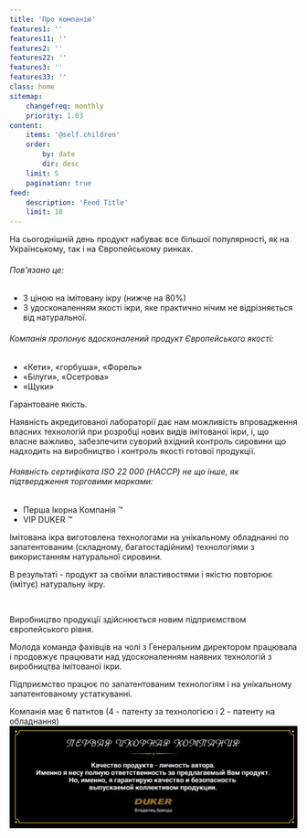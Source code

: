 ```yaml
---
title: 'Про компанію'
features1: ''
features11: ''
features2: ''
features22: ''
features3: ''
features33: ''
class: home
sitemap:
    changefreq: monthly
    priority: 1.03
content:
    items: '@self.children'
    order:
        by: date
        dir: desc
    limit: 5
    pagination: true
feed:
    description: 'Feed Title'
    limit: 10
---
```


На сьогоднішній день продукт набуває все більшої популярності, як на Українському, так і на Європейському ринках.

###### Пов'язано це:

* З ціною на імітовану ікру (нижче на 80%)
* З удосконаленням якості ікри, яке практично нічим не відрізняється від натуральної.

###### Компанія пропонує вдосконалений продукт Європейського якості:

* «Кети», «горбуша», «Форель»
* «Білуги», «Осетрова»
* «Щуки»

Гарантоване якість.

Наявність акредитованої лабораторії дає нам можливість впровадження власних технологій при розробці нових видів імітованої ікри, і, що власне важливо, забезпечити суворий вхідний контроль сировини що надходить на виробництво і контроль якості готової продукції.

###### Наявність сертифіката ISO 22 000 (НАССР) не що інше, як підтвердження торговими марками:

* Перша Ікорна Компанія ™
* VIP DUKER ™

Імітована ікра виготовлена ​​технологами на унікальному обладнанні по запатентованим (складному, багатостадійним) технологіями з використанням натуральної сировини.

В результаті - продукт за своїми властивостями і якістю повторює (імітує) натуральну ікру.

  

Виробництво продукції здійснюється новим підприємством європейського рівня.

Молода команда фахівців на чолі з Генеральним директором працювала і продовжує працювати над удосконаленням наявних технологій з виробництва імітованої ікри.

Підприємство працює по запатентованим технологіям і на унікальному запатентованому устаткуванні.

Компанія має 6 патнтов (4 - патенту за технологією і 2 - патенту на обладнання)
![](banner-3.png)